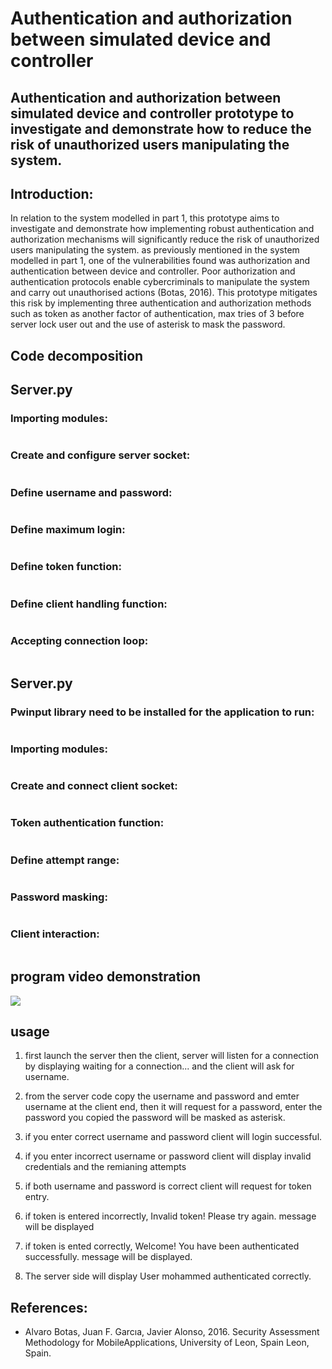 # Authentication and authorization between simulated device and controller 

## Authentication and authorization between simulated device and controller prototype to investigate and demonstrate how to reduce the risk of unauthorized users manipulating the system.

## Introduction:

In relation to the system modelled in part 1, this prototype aims to investigate and demonstrate how implementing robust authentication and authorization mechanisms will significantly reduce the risk of unauthorized users manipulating the system. as previously mentioned in the system modelled in part 1, one of the vulnerabilities found was authorization and authentication between device and controller. Poor authorization and authentication protocols enable cybercriminals to manipulate the system and carry out unauthorised actions (Botas, 2016). 
This prototype mitigates this risk by implementing three authentication and authorization methods such as token as another factor of authentication, max tries of 3 before server lock user out and the use of asterisk to mask the password.


## Code decomposition
## Server.py
### Importing modules:

<span class="image fit"><img src="modules.PNG" alt="" /></span>

### Create and configure server socket:

<span class="image fit"><img src="serversocket.PNG" alt="" /></span>

### Define username and password:

<span class="image fit"><img src="unpw.png" alt="" /></span>

### Define maximum login:

<span class="image fit"><img src="max.png" alt="" /></span>

### Define token function:

 <span class="image fit"><img src="tokenf.png" alt="" /></span>

### Define client handling function:

<span class="image fit"><img src="clienthandle.png" alt="" /></span>

### Accepting connection loop:

<span class="image fit"><img src="conloop.png" alt="" /></span>

## Server.py

### Pwinput library need to be installed for the application to run:

<span class="image fit"><img src="pip.png" alt="" /></span>

### Importing modules:

<span class="image fit"><img src="cmod.png" alt="" /></span>

### Create and connect client socket:

<span class="image fit"><img src="ccon.png" alt="" /></span>

### Token authentication function:

<span class="image fit"><img src="ctoken.png" alt="" /></span>

### Define attempt range:

<span class="image fit"><img src="cdrange.png" alt="" /></span>

### Password masking:

<span class="image fit"><img src="pwmask.png" alt="" /></span>

### Client interaction:

<span class="image fit"><img src="cclienti.png" alt="" /></span>

## program video demonstration 

<img src="video2.gif">

## usage

1. first launch the server then the client, server will listen for a connection by displaying waiting for a connection... and the client will ask for username.

2. from the server code copy the username and password and emter username at the client end, then it will request for a password, enter the password you copied the password will be masked as asterisk. 

3. if you enter correct username and password client will login successful.

4. if you enter incorrect username or password client will display invalid credentials and the remianing attempts

5. if both username and password is correct client will request for token entry.

6. if token is entered incorrectly, Invalid token! Please try again. message will be displayed 

7. if token is ented correctly, Welcome! You have been authenticated successfully. message will be displayed.

8. The server side will display User mohammed authenticated correctly.

## References: 

* Alvaro Botas, Juan F. Garcıa, Javier Alonso, 2016. Security Assessment Methodology for MobileApplications, University of Leon, Spain Leon, Spain.


